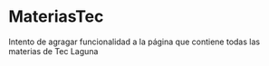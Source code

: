 # MateriasTec
Intento de agragar funcionalidad a la página que contiene todas las materias de Tec Laguna
